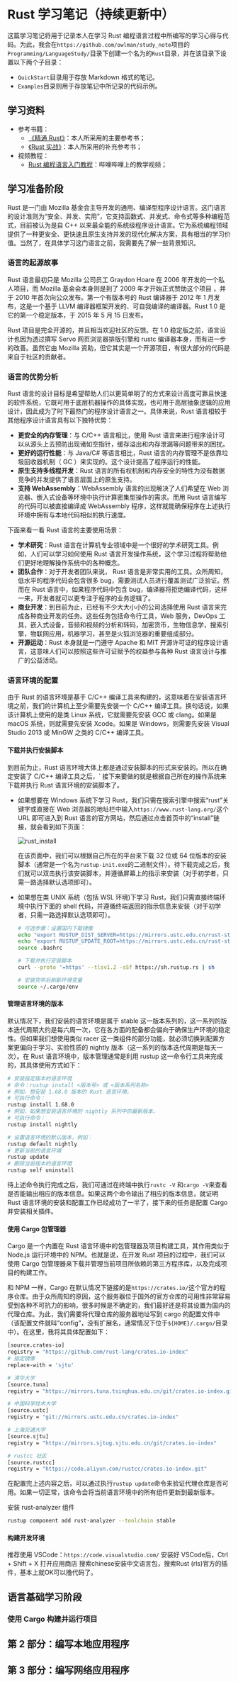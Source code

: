 # Rust 学习笔记（持续更新中）

这篇学习笔记将用于记录本人在学习 Rust 编程语言过程中所编写的学习心得与代码。为此，我会在`https://github.com/owlman/study_note`项目的`Programming/LanguageStudy/`目录下创建一个名为的`Rust`目录，并在该目录下设置以下两个子目录：

- `QuickStart`目录用于存放 Markdown 格式的笔记。
- `Examples`目录则用于存放笔记中所记录的代码示例。

## 学习资料

- 参考书籍：
  - [《精通 Rust》](https://book.douban.com/subject/35290878/)：本人所采用的主要参考书；
  - [《Rust 实战》](https://book.douban.com/subject/36059499/)：本人所采用的补充参考书；
- 视频教程：
  - [Rust 编程语言入门教程](https://www.bilibili.com/video/BV1hp4y1k7SV?spm_id_from=333.999.0.0)：哔哩哔哩上的教学视频；

## 学习准备阶段

Rust 是一门由 Mozilla 基金会主导开发的通用、编译型程序设计语言。这门语言的设计准则为“安全、并发、实用”，它支持函数式、并发式、命令式等多种编程范式，目前被认为是自 C++ 以来最全能的系统级程序设计语言。它为系统编程领域提供了一种更安全、更快速且原生支持并发的现代化解决方案，具有相当的学习价值。当然了，在具体学习这门语言之前，我需要先了解一些背景知识。

### 语言的起源故事

Rust 语言最初只是 Mozilla 公司员工 Graydon Hoare 在 2006 年开发的一个私人项目，而 Mozilla 基金会本身则是到了 2009 年才开始正式赞助这个项目 ，并于 2010 年首次向公众发布。第一个有版本号的 Rust 编译器于 2012 年 1 月发布，这是一个基于 LLVM 编译器框架开发的、可自我编译的编译器。Rust 1.0 是它的第一个稳定版本，于 2015 年 5 月 15 日发布。

Rust 项目是完全开源的，并且相当欢迎社区的反馈。在 1.0 稳定版之前，语言设计也因为透过撰写 Servo 网页浏览器排版引擎和 rustc 编译器本身，而有进一步的改善。虽然它由 Mozilla 资助，但它其实是一个开源项目，有很大部分的代码是来自于社区的贡献者。

### 语言的优势分析

Rust 语言的设计目标是希望帮助人们以更简单明了的方式来设计高度可靠且快速的软件系统，它既可用于底层机器操作的具体实现，也可用于高层抽象逻辑的应用设计，因此成为了时下最热门的程序设计语言之一。具体来说，Rust 语言相较于其他程序设计语言具有以下独特优势：

- **更安全的内存管理**：与 C/C++ 语言相比，使用 Rust 语言来进行程序设计可以从源头上去预防出现诸如空指针，缓存溢出和内存泄漏等问题带来的困扰。
- **更好的运行性能**：与 Java/C# 等语言相比，Rust 语言的内存管理不是依靠垃圾回收器机制（ GC ）来实现的。这个设计提高了程序运行的性能。
- **原生支持多线程开发**：Rust 语言的所有权机制和内存安全的特性为没有数据竞争的并发提供了语言层面上的原生支持。
- **支持 WebAssembly**：WebAssembly 语言的出现解决了人们希望在 Web 浏览器、嵌入式设备等环境中执行计算密集型操作的需求。而用 Rust 语言编写的代码可以被直接编译成 WebAssembly 程序，这样就能确保程序在上述执行环境中拥有与本地代码相似的执行速度。

下面来看一看 Rust 语言的主要使用场景：

- **学术研究**：Rust 语言在计算机专业领域中是一个很好的学术研究工具。例如，人们可以学习如何使用 Rust 语言开发操作系统，这个学习过程将帮助他们更好地理解操作系统中的各种概念。
- **团队合作**：对于开发者团队来说， Rust 语言是非常实用的工具。众所周知，低水平的程序代码会包含很多 bug，需要测试人员进行覆盖测试广泛验证。然而在 Rust 语言中，如果程序代码中包含 bug，编译器将拒绝编译代码，这样一来，开发者就可以更专注于程序的业务逻辑了。
- **商业开发**：到目前为止，已经有不少大大小小的公司选择使用 Rust 语言来完成各种商业开发的任务。这些任务包括命令行工具，Web 服务，DevOps 工具，嵌入式设备，音频和视频的分析和转码，加密货币，生物信息学，搜索引擎，物联网应用，机器学习，甚至是火狐浏览器的重要组成部分。
- **开源运动**：Rust 本身就是一门遵守 Apache 和 MIT 开源许可证的程序设计语言，这意味人们可以按照这些许可证赋予的权益参与各种 Rust 语言设计与推广的公益活动。

### 语言环境的配置

由于 Rust 的语言环境是基于 C/C++ 编译工具来构建的，这意味着在安装语言环境之前，我们的计算机上至少需要先安装一个 C/C++ 编译工具。换句话说，如果该计算机上使用的是类 Linux 系统，它就需要先安装 GCC 或 clang。如果是 macOS 系统，则就需要先安装 Xcode。如果是 Windows，则需要先安装 Visual Studio 2013 或 MinGW 之类的 C/C++ 编译工具。

#### 下载并执行安装脚本

到目前为止，Rust 语言环境大体上都是通过安装脚本的形式来安装的。所以在确定安装了 C/C++ 编译工具之后，` 接下来要做的就是根据自己所在的操作系统来下载并执行 Rust 语言环境的安装脚本了。

- 如果想要在 Windows 系统下学习 Rust，我们只需在搜索引擎中搜索“rust”关键字或直接在 Web 浏览器的地址栏中输入`https://www.rust-lang.org/`这个 URL 即可进入到 Rust 语言的官方网站，然后通过点击首页中的“install”链接，就会看到如下页面：

  ![rust_install](img/rust_install.png)

  在该页面中，我们可以根据自己所在的平台来下载 32 位或 64 位版本的安装脚本（通常是一个名为`rustup-init.exe`的二进制文件）。待下载完成之后，我们就可以双击执行该安装脚本，并遵循屏幕上的指示来安装（对于初学者，只需一路选择默认选项即可）。

- 如果想在类 UNIX 系统（包括 WSL 环境)下学习 Rust，我们只需直接终端环境中执行下面的 shell 代码，并遵循终端返回的指示信息来安装（对于初学者，只需一路选择默认选项即可）。

  ```bash
  # 可选步骤：设置国内下载镜像
  echo "export RUSTUP_DIST_SERVER=https://mirrors.ustc.edu.cn/rust-static" >> ~/.bashrc
  echo "export RUSTUP_UPDATE_ROOT=https://mirrors.ustc.edu.cn/rust-static/rustup" >> ~/.bashrc
  source .bashrc

  # 下载并执行安装脚本
  curl --proto '=https' --tlsv1.2 -sSf https://sh.rustup.rs | sh

  # 安装完毕后刷新环境变量
  source ~/.cargo/env
  ```

#### 管理语言环境的版本

默认情况下，我们安装的语言环境是属于 stable 这一版本系列的，这一系列的版本迭代周期大约是每六周一次，它在各方面的配备都会偏向于确保生产环境的稳定性。但如果我们想使用类似 racer 这一类组件的部分功能，就必须切换到配置方案更偏向于学习、实验性质的 nightly 版本（这一系列的版本迭代周期是每天一次）。在 Rust 语言环境中，版本管理通常是利用 rustup 这一命令行工具来完成的，其具体使用方式如下：

```bash
# 安装指定版本的语言环境
# 命令：rustup install <版本号> 或 <版本系列名称>
# 例如，想安装 1.68.0 版本的 Rust 语言环境，
# 可执行命令：
rustup install 1.68.0
# 例如，如果想安装语言环境的 nightly 系列中的最新版本，
# 可执行命令：
rustup install nightly

# 设置语言环境的默认版本，例如：
rustup default nightly
# 更新当前的语言环境
rustup update
# 删除当前版本的语言环境
rustup self uninstall
```

待上述命令执行完成之后，我们可通过在终端中执行`rustc -V` 和`cargo -V`来查看是否能输出相应的版本信息。如果这两个命令输出了相应的版本信息，就证明 Rust 语言环境的安装和配置工作已经成功了一半了，接下来的任务是配置 Cargo 并安装相关插件。

#### 使用 Cargo 包管理器

Cargo 是一个内置在 Rust 语言环境中的包管理器及项目构建工具，其作用类似于 Node.js 运行环境中的 NPM。也就是说，在开发 Rust 项目的过程中，我们可以使用 Cargo 包管理器来下载并管理当前项目所依赖的第三方程序库，以及完成项目的构建工作。

和 NPM 一样，Cargo 在默认情况下链接的是`https://crates.io/`这个官方的程序仓库。由于众所周知的原因，这个服务器位于国外的官方仓库的可用性非常容易受到各种不可抗力的影响，很多时候是不确定的，我们最好还是将其设置为国内的代理仓库。为此，我们需要将代理仓库的服务器地址写到 cargo 的配置文件中（该配置文件就叫“config”，没有扩展名，通常情况下位于`${HOME}/.cargo/`目录中）。在这里，我将其具体配置如下：

```bash
[source.crates-io]
registry = "https://github.com/rust-lang/crates.io-index"
# 指定镜像
replace-with = 'sjtu'

# 清华大学
[source.tuna]
registry = "https://mirrors.tuna.tsinghua.edu.cn/git/crates.io-index.git"

# 中国科学技术大学
[source.ustc]
registry = "git://mirrors.ustc.edu.cn/crates.io-index"

# 上海交通大学
[source.sjtu]
registry = "https://mirrors.sjtug.sjtu.edu.cn/git/crates.io-index"

# rustcc 社区
[source.rustcc]
registry = "https://code.aliyun.com/rustcc/crates.io-index.git"
```

在配置完上述内容之后，可以通过执行`rustup update`命令来验证代理仓库是否可用。如果一切正常，该命令会将当前语言环境中的所有组件更新到最新版本。

安装 rust-analyzer 组件

```bash
rustup component add rust-analyzer --toolchain stable
```

#### 构建开发环境

推荐使用 VSCode：`https://code.visualstudio.com/`
安装好 VSCode后，Ctrl + Shift + X 打开应用商店
搜索chinese安装中文语言包，搜索Rust (rls)官方的插件，基本上就OK可以撸代码了。

## 语言基础学习阶段

### 使用 Cargo 构建并运行项目

## 第 2 部分：编写本地应用程序

## 第 3 部分：编写网络应用程序
